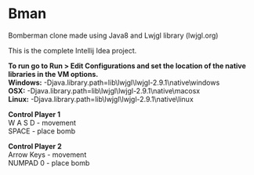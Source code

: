 Bman
====

Bomberman clone made using Java8 and Lwjgl library (lwjgl.org)

This is the complete Intellij Idea project.

<b>To run go to Run > Edit Configurations and set the location of the native libraries in the VM options.</b><br/>
<b>Windows:</b> -Djava.library.path=lib\lwjgl\lwjgl-2.9.1\native\windows<br/>
<b>OSX:</b>     -Djava.library.path=lib\lwjgl\lwjgl-2.9.1\native\macosx<br/>
<b>Linux:</b>   -Djava.library.path=lib\lwjgl\lwjgl-2.9.1\native\linux<br/>

<b>Control Player 1</b><br/>
W A S D - movement<br/>
SPACE - place bomb

<b>Control Player 2</b><br/>
Arrow Keys - movement<br/>
NUMPAD 0 - place bomb
